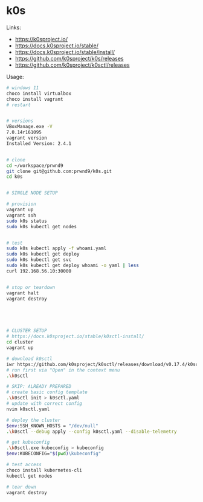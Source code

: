 # k0s

Links:
- https://k0sproject.io/
- https://docs.k0sproject.io/stable/
- https://docs.k0sproject.io/stable/install/
- https://github.com/k0sproject/k0s/releases
- https://github.com/k0sproject/k0sctl/releases

Usage:
```bash
# windows 11 
choco install virtualbox
choco install vagrant
# restart


# versions
VBoxManage.exe -V
7.0.14r161095
vagrant version
Installed Version: 2.4.1


# clone
cd ~/workspace/prwnd9
git clone git@github.com:prwnd9/k0s.git
cd k0s


# SINGLE NODE SETUP

# provision
vagrant up
vagrant ssh
sudo k0s status
sudo k0s kubectl get nodes


# test
sudo k0s kubectl apply -f whoami.yaml
sudo k0s kubectl get deploy
sudo k0s kubectl get svc
sudo k0s kubectl get deploy whoami -o yaml | less
curl 192.168.56.10:30000


# stop or teardown
vagrant halt
vagrant destroy





# CLUSTER SETUP
# https://docs.k0sproject.io/stable/k0sctl-install/
cd cluster
vagrant up

# download k0sctl
iwr https://github.com/k0sproject/k0sctl/releases/download/v0.17.4/k0sctl-win-x64.exe -o k0sctl.exe
# run first via "Open" in the context menu
.\k0sctl

# SKIP: ALREADY PREPARED
# create basic config template
.\k0sctl init > k0sctl.yaml
# update with correct config
nvim k0sctl.yaml

# deploy the cluster
$env:SSH_KNOWN_HOSTS = "/dev/null"
.\k0sctl --debug apply --config k0sctl.yaml --disable-telemetry

# get kubeconfig
.\k0sctl.exe kubeconfig > kubeconfig
$env:KUBECONFIG="$(pwd)\kubeconfig"

# test access
choco install kubernetes-cli
kubectl get nodes

# tear down
vagrant destroy
```

